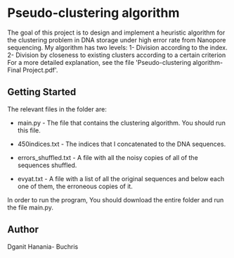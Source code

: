 # Pseudo-clustering algorithm

The goal of this project is to design and implement a heuristic algorithm for the clustering problem in DNA storage under high error rate from Nanopore sequencing.
My algorithm has two levels:
1- Division according to the index.
2- Division by closeness to existing clusters according to a certain criterion
For a more detailed explanation, see the file 'Pseudo-clustering algorithm- Final Project.pdf'.

## Getting Started

The relevant files in the folder are:

- main.py - The file that contains the clustering algorithm. You should run this file.

- 450indices.txt - The indices that I concatenated to the DNA sequences.
- errors_shuffled.txt - A file with all the noisy copies of all of the sequences shuffled.
- evyat.txt - A file with a list of all the original sequences and below each one of them, the erroneous copies of it.


In order to run the program, You should download the entire folder and run the file main.py.

## Author

Dganit Hanania- Buchris 
